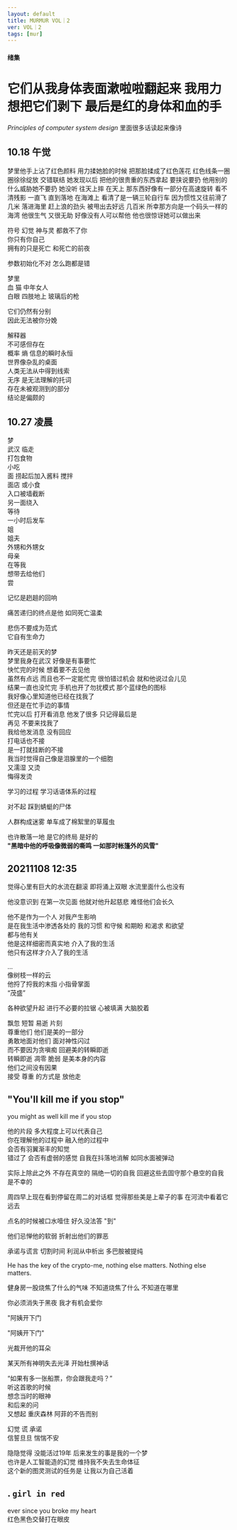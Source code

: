 ```yaml
---
layout: default
title: MURMUR VOL｜2
ver: VOL｜2
tags: [mur]
---
```

<h4 class=edge>绪集</h4>

# 它们从我身体表面漱啦啦翻起来 我用力想把它们剥下 最后是红的身体和血的手

_Principles of computer system design_ 里面很多话读起来像诗

## 10.18 午觉

梦里他手上沾了红色颜料 用力揉她脸的时候 把那脸揉成了红色莲花 红色线条一圈圈徐徐绽放 交错联结 她发现以后 把他的很贵重的东西拿起 要挟说要扔 他用别的什么威胁她不要扔 她没听 往天上摔 在天上 那东西好像有一部分在高速旋转 看不清残影 一直飞 直到落地 在海滩上 看清了是一辆三轮自行车 因为惯性又往前滑了几米 落进海里 赶上浪的劲头 被甩出去好远 几百米 所幸那方向是一个码头一样的海湾 他很生气 又很无助 好像没有人可以帮他 他也很惊讶她可以做出来

符号 幻觉 神与灵 都救不了你<br/>
你只有你自己<br/>
拥有的只是死亡 和死亡的前夜

参数初始化不对 怎么跑都是错

梦里<br/>
血 猫 中年女人<br/>
白眼 四肢地上 玻璃后的枪

它们仍然有分别<br/>
因此无法被你分娩

解释器<br/>
不可感但存在<br/>
概率 熵 信息的瞬时永恒<br/>
世界像杂乱的桌面<br/>
人类无法从中得到线索<br/>
无序 是无法理解的托词<br/>
存在未被观测到的部分<br/>
结论是偏颇的

## 10.27 凌晨

梦<br/>
武汉 临走<br/>
打包食物<br/>
小吃<br/>
面 捞起后加入酱料 搅拌<br/>
面店 或小食<br/>
入口被墙截断<br/>
另一面绕入<br/>
等待<br/>
一小时后发车<br/>
姐<br/>
姐夫<br/>
外甥和外甥女<br/>
母亲<br/>
在等我<br/>
想带去给他们<br/>
尝

记忆是趔趄的回响

痛苦递归的终点是他 如同死亡温柔

悲伤不要成为范式<br/>
它自有生命力

昨天还是前天的梦<br/>
梦里我身在武汉 好像是有事要忙<br/>
快忙完的时候 想着要不去见他<br/>
虽然有点远 而且也不一定能忙完 很怕错过机会 就和他说过会儿见<br/>
结果一直也没忙完 手机也开了勿扰模式 那个蓝绿色的图标<br/>
我好像心里知道他已经在找我了<br/>
但还是在忙手边的事情<br/>
忙完以后 打开看消息 他发了很多 只记得最后是<br/>
再见 不要来找我了<br/>
我给他发消息 没有回应<br/>
打电话也不接<br/>
是一打就挂断的不接<br/>
我当时觉得自己像是泪腺里的一个细胞<br/>
又濡湿 又烫<br/>
悔得发烫

学习的过程 学习话语体系的过程

对不起 踩到蜻蜓的尸体

人群构成迷雾 单车成了棉絮里的草履虫

也许散落一地 是它的终局 是好的<br/>
**"黑暗中他的呼吸像微弱的嘶鸣 一如那时帐篷外的风雪"**

## 20211108 12:35

觉得心里有巨大的水流在翻滚 即将涌上双眼 水流里面什么也没有

他没意识到 在第一次见面 他就对他升起慈悲 难怪他们会长久

他不是作为一个人 对我产生影响<br/>
是在我生活中渗透各处的 我的习惯 和守候 和期盼 和渴求 和欲望<br/>
都与他有关<br/>
他是这样细密而真实地 介入了我的生活<br/>
他只有这样才介入了我的生活

...<br/>
像树枝一样的云<br/>
他捋了捋我的末指 小指骨掌面<br/>
“茂盛”

各种欲望升起 进行不必要的拉锯 心被填满 大脑胶着

飘忽 短暂 易逝 片刻<br/>
尊重他们 他们是美的一部分<br/>
勇敢地面对他们 面对神性闪过<br/>
而不要因为贪嗔痴 回避美的转瞬即逝<br/>
转瞬即逝 凋零 脆弱 是美本身的内容 <br/>
他们之间没有因果<br/>
接受 尊重 的方式是 放他走

## "You'll kill me if you stop"

you might as well kill me if you stop

他的片段 多大程度上可以代表自己<br/>
你在理解他的过程中 融入他的过程中<br/>
会否有羽翼渐丰的知觉<br/>
错过了 会否有虚弱的感觉 自我在抖落地消解 如同水面被弹动

实际上除此之外 不存在真空的 隔绝一切的自我 回避这些去固守那个悬空的自我 是不幸的

周四早上现在看到停留在周二的对话框 觉得那些美是上辈子的事 在河流中看着它远去

点名的时候被口水噎住 好久没法答 "到"

他们忌惮他的软弱 折射出他们的罪恶

承诺与谎言 切割时间 利润从中析出 多巴胺被提纯

He has the key of the crypto-me, nothing else matters. Nothing else matters.

健身房一股烧焦了什么的气味 不知道烧焦了什么 不知道在哪里

你必须消失于黑夜 我才有机会爱你

"阿姨开下门

"阿姨开下门"

光裁开他的耳朵

某天所有神明失去光泽 开始杜撰神话

“如果有多一张船票，你会跟我走吗？”<br/>
听这首歌的时候<br/>
想念当时的眼神<br/>
和后来的问<br/>
又想起 重庆森林 阿菲的不告而别

幻觉 谎 承诺<br/>
信誓旦旦 惴惴不安

隐隐觉得 没能活过19年 后来发生的事是我的一个梦<br/>
也许是人工智能造的幻觉 维持我不失去生命体征<br/>
这个新的图灵测试的任务是 让我以为自己活着

## . `girl in red`

ever since you broke my heart<br/>
红色黑色交替打在眼皮
